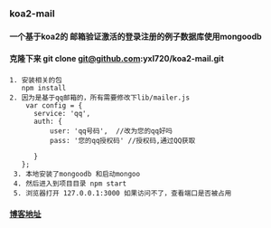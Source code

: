 ### koa2-mail
#### 一个基于koa2的 邮箱验证激活的登录注册的例子数据库使用mongoodb

#### 克隆下来 git clone git@github.com:yxl720/koa2-mail.git
```
1. 安装相关的包
   npm install 
2. 因为是基于qq邮箱的，所有需要修改下lib/mailer.js
    var config = {
      service: 'qq',
      auth: {
          user: 'qq号码',  //改为您的qq好吗
          pass: '您的qq授权码' //授权码,通过QQ获取

      }
   };
 3. 本地安装了mongoodb 和启动mongoo
 4. 然后进入到项目目录 npm start
 5. 浏览器打开 127.0.0.1:3000 如果访问不了，查看端口是否被占用
```
#### [博客地址](http://yxlblog.com)

